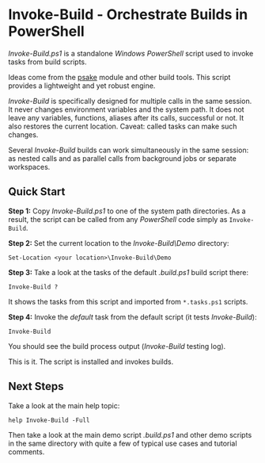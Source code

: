 
Invoke-Build - Orchestrate Builds in PowerShell
===============================================

*Invoke-Build.ps1* is a standalone *Windows PowerShell* script used to invoke
tasks from build scripts.

Ideas come from the [psake](https://github.com/JamesKovacs/psake) module and
other build tools. This script provides a lightweight and yet robust engine.

*Invoke-Build* is specifically designed for multiple calls in the same session.
It never changes environment variables and the system path. It does not leave
any variables, functions, aliases after its calls, successful or not. It also
restores the current location. Caveat: called tasks can make such changes.

Several *Invoke-Build* builds can work simultaneously in the same session: as
nested calls and as parallel calls from background jobs or separate workspaces.

## Quick Start

**Step 1:**
Copy *Invoke-Build.ps1* to one of the system path directories. As a result, the
script can be called from any *PowerShell* code simply as `Invoke-Build`.

**Step 2:**
Set the current location to the *Invoke-Build\Demo* directory:

    Set-Location <your location>\Invoke-Build\Demo

**Step 3:**
Take a look at the tasks of the default *.build.ps1* build script there:

    Invoke-Build ?

It shows the tasks from this script and imported from `*.tasks.ps1` scripts.

**Step 4:**
Invoke the *default* task from the default script (it tests *Invoke-Build*):

    Invoke-Build

You should see the build process output (*Invoke-Build* testing log).

This is it. The script is installed and invokes builds.

## Next Steps

Take a look at the main help topic:

    help Invoke-Build -Full

Then take a look at the main demo script *.build.ps1* and other demo scripts in
the same directory with quite a few of typical use cases and tutorial comments.
